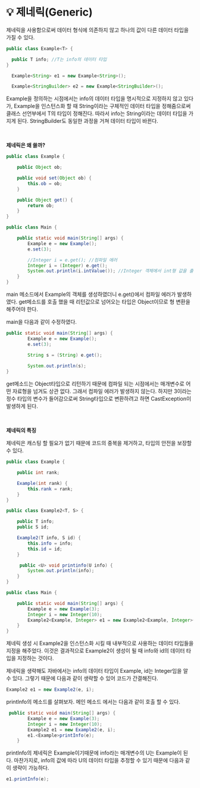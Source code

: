 # 💡 **제네릭(Generic)**

제네릭을 사용함으로써 데이터 형식에 의존하지 않고 하나의 값이 다른 데이터 타입을 가질 수 있다.

```java
public class Example<T> {

  public T info; //T는 info의 데이터 타입
}

  Example<String> e1 = new Example<String>();

  Example<StringBuilder> e2 = new Example<StringBuilder>();
```

Example을 정의하는 시점에서는 info의 데이터 타입을 명시적으로 지정하지 않고 있다가,  Example을 인스턴스화 할 때 String이라는 구체적인 데이터 타입을 정해줌으로써 클래스 선언부에서 T의 타입이 정해진다. 따라서 info는 String이라는 데이터 타입을 가지게 된다. StringBuilder도 동일한 과정을 거쳐 데이터 타입이 바뀐다.

<br>

**제네릭은 왜 쓸까?**

```java
public class Example {

    public Object ob;

    public void set(Object ob) {
        this.ob = ob;
    }

    public Object get() {
        return ob;
    }
}

public class Main {

    public static void main(String[] args) {
        Example e = new Example();
        e.set(3);

        //Integer i = e.get(); //컴파일 에러
        Integer i = (Integer) e.get();
        System.out.println(i.intValue()); //Integer 객체에서 int형 값을 출력
    }
}
```

main 메소드에서 Example의 객체를 생성하였더니 e.get()에서 컴파일 에러가 발생하였다. get메소드를 호출 했을 때 리턴값으로 넘어오는 타입은 Object이므로 형 변환을 해주어야 한다.

main을 다음과 같이 수정하였다.

```java
public static void main(String[] args) {
        Example e = new Example();
        e.set(3);

        String s = (String) e.get();
        
        System.out.println(s);
}
```

get메소드는 Object타입으로 리턴하기 때문에 컴파일 되는 시점에서는 매개변수로 어떤 자료형을 넘겨도 상관 없다. 그래서 컴파일 에러가 발생하지 않는다. 하지만 3이라는 정수 타입의 변수가 들어감으로써 String타입으로 변환하려고 하면 CastException이 발생하게 된다.

<br>

**제네릭의 특징**

제네릭은 캐스팅 할 필요가 없기 때문에 코드의 중복을 제거하고, 타입의 안전을 보장할 수 있다.

```java
public class Example {

    public int rank;

    Example(int rank) {
        this.rank = rank;
    }
}

public class Example2<T, S> {

    public T info;
    public S id;

    Example2(T info, S id) {
        this.info = info;
        this.id = id;
    }

     public <U> void printinfo(U info) {
        System.out.println(info);
    }
}

public class Main {

    public static void main(String[] args) {
        Example e = new Example(3);
        Integer i = new Integer(10);
        Example2<Example, Integer> e1 = new Example2<Example, Integer>(e, i);
    }
}
```

제네릭 생성 시 Example2을 인스턴스화 시킬 때 내부적으로 사용하는 데이터 타입들을 지정을 해주었다. 이것은 결과적으로 Example2이 생성이 될 때 info와 id의 데이터 타입을 지정하는 것이다. 

제네릭을 생략해도 자바에서는 info의 데이터 타입이 Example, id는 Integer임을 알 수 있다. 그렇기 때문에 다음과 같이 생략할 수 있어 코드가 간결해진다.


```java
Example2 e1 = new Example2(e, i);
```

printInfo의 메소드를 살펴보자. 메인 메소드 에서는 다음과 같이 호출 할 수 있다.

```java
 public static void main(String[] args) {
        Example e = new Example(3);
        Integer i = new Integer(10);
        Example2 e1 = new Example2(e, i);
        e1.<Example>printInfo(e);
    }

```

printInfo의 제네릭은 Example이기때문에 info라는 매개변수의 U는 Example이 된다. 마찬가지로, info의 값에 따라 U의 데이터 타입을 추정할 수 있기 때문에 다음과 같이 생략이 가능하다.


```java
e1.printInfo(e);
```
